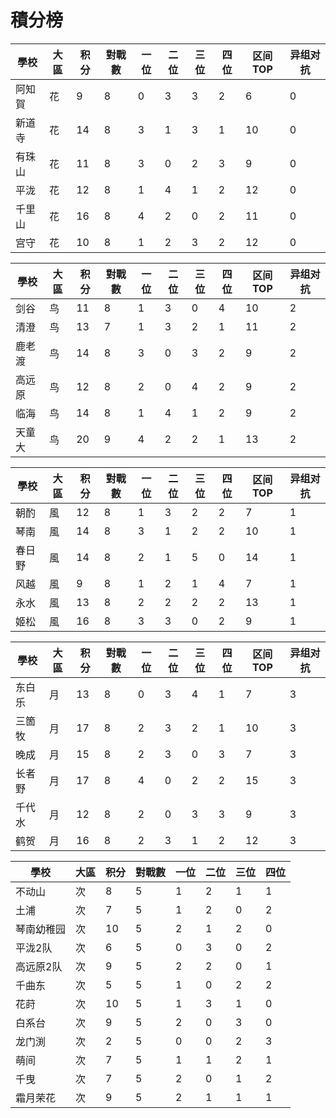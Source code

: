 # 積分榜

| 學校   | 大區 | 积分 | 對戰數 | 一位 | 二位 | 三位 | 四位 |区间TOP|异组对抗 |
| ------ | ---- | ---- | ------ | ---- | ---- | ---- | ---- |---- |---- |
| 阿知賀 | 花   | 9    | 8      | 0    | 3    | 3    | 2   |  6  | 0  |  
| 新道寺 | 花   | 14    | 8     | 3   | 1    | 3    | 1    |  10  |  0 |
| 有珠山 | 花   | 11    | 8      | 3    | 0    | 2    | 3    |  9  |  0 |
| 平泷   | 花   | 12    | 8      | 1    | 4    | 1    | 2    |  12  | 0  |
| 千里山 | 花   | 16   | 8    | 4    | 2    | 0    | 2    |  11  |  0 |
| 宫守   | 花   | 10    | 8     | 1    | 2    | 3    | 2    |  12  | 0  |

| 學校   | 大區 | 积分 | 對戰數 | 一位 | 二位 | 三位 | 四位 |区间TOP|异组对抗 |
| ------ | ---- | ---- | ------ | ---- | ---- | ---- | ---- |---- |---- |
| 剑谷   | 鸟   | 11    | 8      | 1    | 3    | 0    | 4    |  10  | 2  |
| 清澄   | 鸟   | 13    | 7      | 1    | 3    | 2    | 1    |  11  | 2  |
| 鹿老渡 | 鸟   | 14    | 8      | 3    | 0    | 3    | 2    |  9  | 2  |
| 高远原 | 鸟   | 12    | 8      | 2    | 0    | 4    | 2    |  9  |  2 |
| 临海   | 鸟   | 14    | 8      | 1    | 4    | 1    | 2    |  9  | 2  |
| 天童大 | 鸟   | 20    | 9      | 4    | 2    | 2    | 1    |  13  | 2  |

| 學校 | 大區 | 积分 | 對戰數 | 一位 | 二位 | 三位 | 四位 |区间TOP|异组对抗 |
| ---- | ---- | ---- | ------ | ---- | ---- | ---- | ---- |---- |---- |
| 朝酌 | 風   | 12    | 8      | 1    | 3    | 2    | 2    |  7  |  1 |
| 琴南 | 風   | 14    | 8      | 3    | 1    | 2    | 2    |  10  |  1 |
| 春日野 | 風   | 14    | 8      | 2    | 1    | 5    | 0    |  14  |  1 |
| 风越 | 風   | 9    | 8      | 1    | 2    | 1    | 4    |  7  | 1  |
| 永水 | 風   | 13    | 8      | 2    | 2    | 2    | 2    |  13  | 1  |
| 姬松 | 風   | 16    | 8      | 3    | 3    | 0    | 2    |  9  |  1 |

| 學校   | 大區 | 积分 | 對戰數 | 一位 | 二位 | 三位 | 四位 |区间TOP|异组对抗 |
| ------ | ---- | ---- | ------ | ---- | ---- | ---- | ---- |---- |---- |
| 东白乐 | 月   | 13    | 8      | 0    | 3    | 4    | 1    |  7  |  3 |
| 三箇牧 | 月   | 17    | 8      | 2    | 3    | 2    | 1    |  10  | 3  |
| 晚成   | 月   | 15    | 8      | 2    | 3    | 0    | 3    |  7  |  3 |
| 长者野 | 月   | 17    | 8      | 4    | 0    | 2    | 2    |  15  | 3  |
| 千代水 | 月   | 12    | 8      | 2    | 0    | 3    | 3    |  9  | 3  |
| 鹤贺   | 月   | 16    | 8      | 2    | 3    | 1    | 2    |  12  | 3  |

| 學校   | 大區 | 积分 | 對戰數 | 一位 | 二位 | 三位 | 四位 |
| ------ | ---- | ---- | ------ | ---- | ---- | ---- | ---- |
| 不动山 | 次  | 8    | 5      | 1   | 2    | 1    | 1    | 
| 土浦 | 次  | 7    | 5      | 1    | 2    | 0    | 2    | 
| 琴南幼稚园 | 次  | 10    | 5      | 2   | 1   | 2    | 0    | 
| 平泷2队 | 次  | 6   | 5      | 0    | 3    | 0    | 2    | 
| 高远原2队 | 次  | 9    | 5      | 2    | 2    | 0    | 1    | 
| 千曲东 | 次  | 5    | 5      | 1    | 0    | 2    | 2    | 
| 花莳 | 次  | 10    | 5      | 1    | 3    | 1    | 0    | 
| 白系台 | 次  | 9    | 5      | 2    | 0    | 3    | 0    | 
| 龙门渕 | 次  | 2    | 5      | 0    | 0    | 2    | 3    | 
| 萌间 | 次  | 7    | 5      | 1    | 1    | 2    | 1    | 
| 千曳 | 次  | 7    | 5      | 2    | 0    | 1    | 2    | 
| 霜月荣花 | 次  | 9    | 5      | 2    | 1    | 1    | 1    | 
